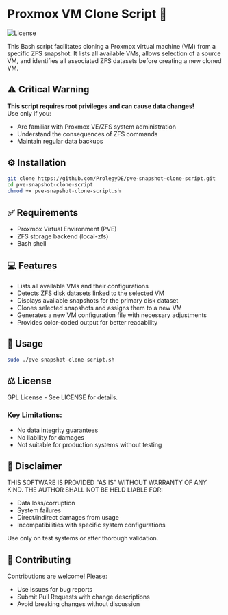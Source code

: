 
# Proxmox VM Clone Script :floppy_disk:

![License](https://img.shields.io/badge/License-GPL-green)

This Bash script facilitates cloning a Proxmox virtual machine (VM) from a specific ZFS snapshot. It lists all available VMs, allows selection of a source VM, and identifies all associated ZFS datasets before creating a new cloned VM.

## :warning: Critical Warning
**This script requires root privileges and can cause data changes!**  
Use only if you:
- Are familiar with Proxmox VE/ZFS system administration
- Understand the consequences of ZFS commands
- Maintain regular data backups

## :gear: Installation
```bash
git clone https://github.com/ProlegyDE/pve-snapshot-clone-script.git
cd pve-snapshot-clone-script
chmod +x pve-snapshot-clone-script.sh
```

## :white_check_mark: Requirements
-   Proxmox Virtual Environment (PVE)
-   ZFS storage backend (local-zfs)
-   Bash shell

## :computer: Features
- Lists all available VMs and their configurations
- Detects ZFS disk datasets linked to the selected VM
- Displays available snapshots for the primary disk dataset
- Clones selected snapshots and assigns them to a new VM
- Generates a new VM configuration file with necessary adjustments
- Provides color-coded output for better readability

## :rocket: Usage
```bash
sudo ./pve-snapshot-clone-script.sh
```

## :balance_scale: License
GPL License - See LICENSE for details.

### Key Limitations:
- No data integrity guarantees
- No liability for damages
- Not suitable for production systems without testing

## :page_facing_up: Disclaimer
THIS SOFTWARE IS PROVIDED "AS IS" WITHOUT WARRANTY OF ANY KIND. THE AUTHOR SHALL NOT BE HELD LIABLE FOR:
- Data loss/corruption
- System failures
- Direct/indirect damages from usage
- Incompatibilities with specific system configurations

Use only on test systems or after thorough validation.

## :handshake: Contributing
Contributions are welcome! Please:
- Use Issues for bug reports
- Submit Pull Requests with change descriptions
- Avoid breaking changes without discussion
